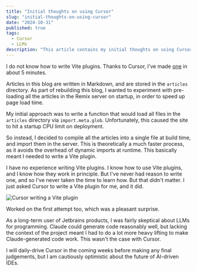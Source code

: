 ```yaml
---
title: "Initial thoughts on using Cursor"
slug: "initial-thoughts-on-using-cursor"
date: "2024-10-31"
published: true
tags:
  - Cursor
  - LLMs
description: "This article contains my initial thoughts on using Cursor, an AI-powered code editor."
---
```


I do not know how to write Vite plugins. Thanks to Cursor, I've made [one](https://github.com/yen223/yens-blog-v2/blob/5d150c2fd63a542de14c0f9b85602773609e4b14/app/lib/vite-plugin-articles.ts) in about 5 minutes.

Articles in this blog are written in Markdown, and are stored in the `articles` directory.
As part of rebuilding this blog, I wanted to experiment with pre-loading all the articles in the Remix server on startup, in order to speed 
up page load time. 

My initial approach was to write a function that would load all files in the `articles` directory via `import.meta.glob`. 
Unfortunately, this caused the site to hit a startup CPU limit on deployment.

So instead, I decided to compile all the articles into a single file at build time, and import them in the server. This is theoretically a much faster process, 
as it avoids the overhead of dynamic imports at runtime. This basically meant I needed to write a Vite plugin.

I have no experience writing Vite plugins. I know how to use Vite plugins, and I know how they work in principle. But I've never had 
reason to write one, and so I've never taken the time to learn how. But that didn't matter. I just asked Cursor to write a Vite plugin for me, 
and it did. 

![Cursor writing a Vite plugin](/images/cursor-writing-vite-plugin.png)

Worked on the first attempt too, which was a pleasant surprise.

As a long-term user of Jetbrains products, I was fairly skeptical about LLMs for programming. Claude could generate code reasonably well,
but lacking the context of the project meant I had to do a lot more heavy lifting to make Claude-generated code work. This wasn't the case
with Cursor.

I will daily-drive Cursor in the coming weeks before making any final judgements, but I am cautiously optimistic about the future of AI-driven IDEs.
